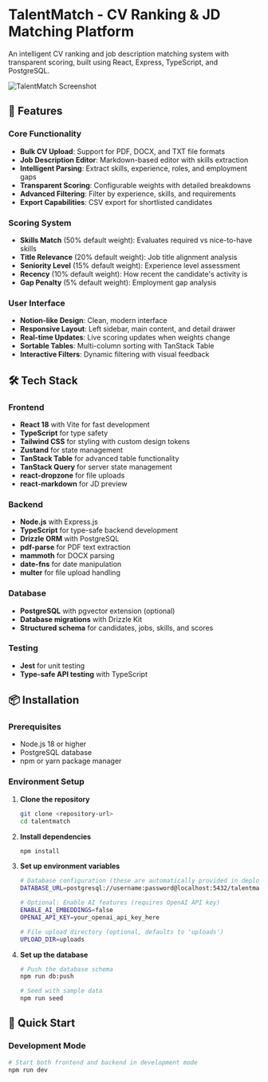 # TalentMatch - CV Ranking & JD Matching Platform

An intelligent CV ranking and job description matching system with transparent scoring, built using React, Express, TypeScript, and PostgreSQL.

![TalentMatch Screenshot](https://via.placeholder.com/800x400/2563EB/FFFFFF?text=TalentMatch+Dashboard)

## 🚀 Features

### Core Functionality
- **Bulk CV Upload**: Support for PDF, DOCX, and TXT file formats
- **Job Description Editor**: Markdown-based editor with skills extraction
- **Intelligent Parsing**: Extract skills, experience, roles, and employment gaps
- **Transparent Scoring**: Configurable weights with detailed breakdowns
- **Advanced Filtering**: Filter by experience, skills, and requirements
- **Export Capabilities**: CSV export for shortlisted candidates

### Scoring System
- **Skills Match** (50% default weight): Evaluates required vs nice-to-have skills
- **Title Relevance** (20% default weight): Job title alignment analysis
- **Seniority Level** (15% default weight): Experience level assessment
- **Recency** (10% default weight): How recent the candidate's activity is
- **Gap Penalty** (5% default weight): Employment gap analysis

### User Interface
- **Notion-like Design**: Clean, modern interface
- **Responsive Layout**: Left sidebar, main content, and detail drawer
- **Real-time Updates**: Live scoring updates when weights change
- **Sortable Tables**: Multi-column sorting with TanStack Table
- **Interactive Filters**: Dynamic filtering with visual feedback

## 🛠 Tech Stack

### Frontend
- **React 18** with Vite for fast development
- **TypeScript** for type safety
- **Tailwind CSS** for styling with custom design tokens
- **Zustand** for state management
- **TanStack Table** for advanced table functionality
- **TanStack Query** for server state management
- **react-dropzone** for file uploads
- **react-markdown** for JD preview

### Backend
- **Node.js** with Express.js
- **TypeScript** for type-safe backend development
- **Drizzle ORM** with PostgreSQL
- **pdf-parse** for PDF text extraction
- **mammoth** for DOCX parsing
- **date-fns** for date manipulation
- **multer** for file upload handling

### Database
- **PostgreSQL** with pgvector extension (optional)
- **Database migrations** with Drizzle Kit
- **Structured schema** for candidates, jobs, skills, and scores

### Testing
- **Jest** for unit testing
- **Type-safe API testing** with TypeScript

## 📦 Installation

### Prerequisites
- Node.js 18 or higher
- PostgreSQL database
- npm or yarn package manager

### Environment Setup

1. **Clone the repository**
   ```bash
   git clone <repository-url>
   cd talentmatch
   ```

2. **Install dependencies**
   ```bash
   npm install
   ```

3. **Set up environment variables**
   ```bash
   # Database configuration (these are automatically provided in deployment)
   DATABASE_URL=postgresql://username:password@localhost:5432/talentmatch
   
   # Optional: Enable AI features (requires OpenAI API key)
   ENABLE_AI_EMBEDDINGS=false
   OPENAI_API_KEY=your_openai_api_key_here
   
   # File upload directory (optional, defaults to 'uploads')
   UPLOAD_DIR=uploads
   ```

4. **Set up the database**
   ```bash
   # Push the database schema
   npm run db:push
   
   # Seed with sample data
   npm run seed
   ```

## 🚀 Quick Start

### Development Mode
```bash
# Start both frontend and backend in development mode
npm run dev
